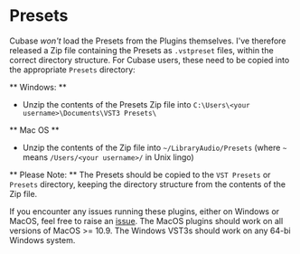 # Presets #
Cubase *won't* load the Presets from the Plugins themselves. I've therefore released a Zip file containing the Presets as `.vstpreset` files, within the correct directory structure. For Cubase users, these need to be copied into the appropriate `Presets` directory:

** Windows: **

- Unzip the contents of the Presets Zip file into `C:\Users\<your username>\Documents\VST3 Presets\`

** Mac OS **

- Unzip the contents of the Zip file into `~/LibraryAudio/Presets`
(where `~` means `/Users/<your username>/` in Unix lingo)

** Please Note: ** The Presets should be copied to the `VST Presets` or `Presets` directory, keeping the directory structure from the contents of the Zip file. 

If you encounter any issues running these plugins, either on Windows or MacOS, feel free to raise an [issue](https://github.com/DoomyDwyer/ASPiKProjects/issues). The MacOS plugins should work on all versions of MacOS >= 10.9. The Windows VST3s should work on any 64-bi Windows system.
